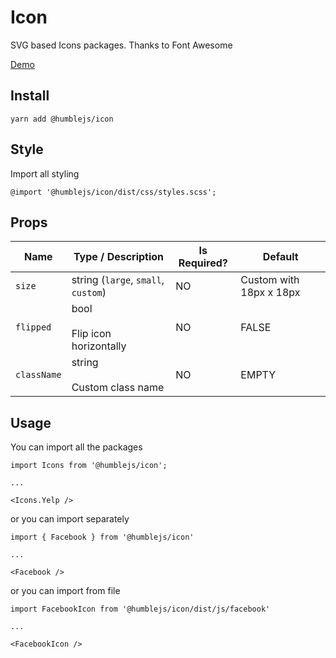 # Icon
SVG based Icons packages. Thanks to Font Awesome

[Demo](https://humble.js.org/pkg/icon/demo)

## Install

```
yarn add @humblejs/icon
```

## Style

Import all styling
```
@import '@humblejs/icon/dist/css/styles.scss';
```

## Props

| **Name** | **Type / Description** | **Is Required?** | **Default** |
|-----------|----------|-------------|-------------|
| `size`    | string (`large`, `small`, `custom`)      | NO | Custom with 18px x 18px |
| `flipped`    | bool<br><br>Flip icon horizontally | NO | FALSE |
| `className`    | string<br><br>Custom class name | NO | EMPTY |

## Usage

You can import all the packages

```
import Icons from '@humblejs/icon';

...

<Icons.Yelp />
```

or you can import separately
```
import { Facebook } from '@humblejs/icon'

...

<Facebook />
```

or you can import from file
```
import FacebookIcon from '@humblejs/icon/dist/js/facebook'

...

<FacebookIcon />
```

